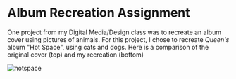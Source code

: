 # Album Recreation Assignment

One project from my Digital Media/Design class was to recreate an album cover using pictures of animals. For this project, I chose to recreate *Queen's* album "Hot Space", using cats and dogs. Here is a comparison of the original cover (top) and my recreation (bottom) 

![hotspace](https://arrowarchive.github.com/The-Arrowarchive/images/hotspace.png)
